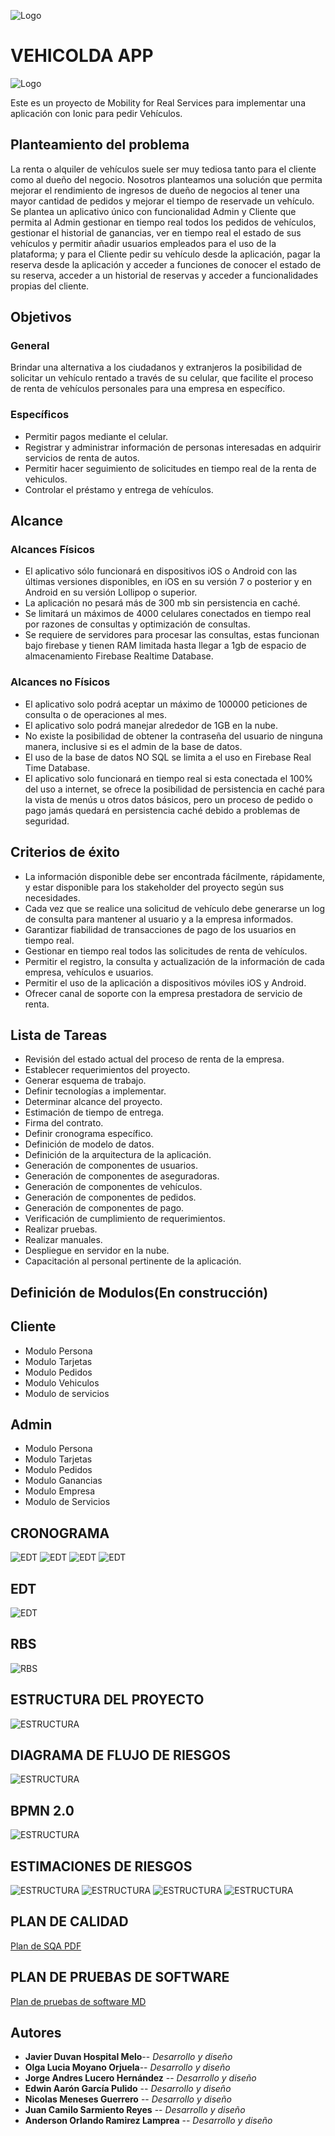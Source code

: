 ![Logo](https://firebasestorage.googleapis.com/v0/b/vehicolda-d1b72.appspot.com/o/Info_Proyecto%2Fportada%20vehicolda.png?alt=media&token=d5a4def7-08b4-4119-8f0b-da9b8b7b00cd)

# VEHICOLDA APP
![Logo](https://firebasestorage.googleapis.com/v0/b/vehicolda-d1b72.appspot.com/o/Info_Proyecto%2Flogo.png?alt=media&token=380dd0e1-75c9-45ec-adbf-34025a42c24e)

Este es un proyecto de Mobility for Real Services para implementar una aplicación con Ionic para pedir Vehículos.

## Planteamiento del problema

La renta o alquiler de vehículos suele ser muy tediosa tanto para el cliente como al dueño del negocio. Nosotros planteamos una solución
que permita mejorar el rendimiento de ingresos de dueño de negocios al tener una mayor cantidad de pedidos y mejorar el tiempo de reservade un vehículo. Se plantea un aplicativo único con funcionalidad Admin y Cliente que permita al Admin gestionar en tiempo real todos los pedidos de vehículos, gestionar el historial de ganancias, ver en tiempo real el estado de sus vehículos y permitir añadir usuarios empleados para el uso de la plataforma; y para el Cliente pedir su vehículo desde la aplicación, pagar la reserva desde la aplicación y acceder a funciones de conocer el estado de su reserva, acceder a un historial de reservas y acceder a funcionalidades propias del cliente. 

## Objetivos

### General

Brindar una alternativa a los ciudadanos y extranjeros la posibilidad de solicitar un vehículo rentado a través de su celular, que facilite el proceso de renta de vehículos personales para una empresa en específico.

### Específicos

* Permitir pagos mediante el celular.
* Registrar y administrar información de personas interesadas en adquirir servicios de renta de autos. 
* Permitir hacer seguimiento de solicitudes en tiempo real de la renta de vehiculos.
* Controlar el  préstamo y entrega de  vehículos. 

## Alcance

### Alcances Físicos 
 
* El aplicativo sólo funcionará en dispositivos iOS o Android con las últimas versiones disponibles, en iOS en su versión 7 o posterior y en Android en su versión  Lollipop o superior.
* La aplicación no pesará más de 300 mb sin persistencia en caché.
* Se limitará un máximos de 4000 celulares conectados en tiempo real por razones de consultas y optimización de consultas.
* Se requiere de servidores para procesar las consultas, estas funcionan bajo firebase y tienen RAM limitada hasta llegar a 1gb de espacio de almacenamiento Firebase Realtime Database.

### Alcances no Físicos 

* El aplicativo solo podrá aceptar un máximo de 100000 peticiones de consulta o de operaciones al mes.
* El aplicativo solo podrá manejar alrededor de 1GB en la nube.
* No existe la posibilidad de obtener la contraseña del usuario de ninguna manera, inclusive si es el admin de la base de datos.
* El uso de la base de datos NO SQL se limita a el uso en Firebase Real Time Database.
* El aplicativo solo funcionará en tiempo real si esta conectada el 100% del uso a internet, se ofrece la posibilidad de persistencia en caché para la vista de menús u otros datos básicos, pero un proceso de pedido o pago jamás quedará en persistencia caché debido a problemas de seguridad. 

## Criterios de éxito

* La información disponible debe ser encontrada fácilmente, rápidamente, y estar disponible para los stakeholder del proyecto según sus necesidades.
* Cada vez que se realice una solicitud de vehículo debe generarse un log de consulta para mantener al  usuario y a la empresa informados.
* Garantizar fiabilidad de transacciones de pago de los usuarios en tiempo real. 
* Gestionar en tiempo real todos las solicitudes de renta de vehículos.
* Permitir el registro, la consulta y actualización de la información de cada empresa, vehículos e usuarios.
* Permitir el uso de la aplicación a dispositivos móviles iOS y Android.
* Ofrecer canal de soporte con la empresa prestadora de servicio de renta.

## Lista de Tareas

* Revisión del estado actual del proceso de renta de la empresa.
* Establecer requerimientos del proyecto.
* Generar esquema de trabajo.
* Definir tecnologías a implementar. 
* Determinar alcance del proyecto.
* Estimación de tiempo de entrega. 
* Firma del contrato.
* Definir cronograma específico. 
* Definición de modelo de datos.
* Definición de la arquitectura de la aplicación.
* Generación de componentes de usuarios.
* Generación de componentes de aseguradoras.
* Generación de componentes de vehículos. 
* Generación de componentes de pedidos. 
* Generación de componentes de pago.
* Verificación de cumplimiento de requerimientos.
* Realizar pruebas.
* Realizar manuales.
* Despliegue en servidor en la nube.
* Capacitación al personal pertinente  de la aplicación.

## Definición de Modulos(En construcción)

## Cliente
* Modulo Persona
* Modulo Tarjetas
* Modulo Pedidos
* Modulo Vehiculos
* Modulo de servicios
## Admin
* Modulo Persona
* Modulo Tarjetas
* Modulo Pedidos
* Modulo Ganancias
* Modulo Empresa
* Modulo de Servicios
## CRONOGRAMA
![EDT](https://firebasestorage.googleapis.com/v0/b/vehicolda-d1b72.appspot.com/o/Info_Proyecto%2F1.png?alt=media&token=8abe0ac7-9c41-4540-99db-906f6f4754b3)
![EDT](https://firebasestorage.googleapis.com/v0/b/vehicolda-d1b72.appspot.com/o/Info_Proyecto%2F2.png?alt=media&token=93500f42-16b2-40f3-b5f5-1e331d91b7c1)
![EDT](https://firebasestorage.googleapis.com/v0/b/vehicolda-d1b72.appspot.com/o/Info_Proyecto%2F3.png?alt=media&token=28860620-e94d-44ef-947d-7ec7ef8bb99a)
![EDT](https://firebasestorage.googleapis.com/v0/b/vehicolda-d1b72.appspot.com/o/Info_Proyecto%2F4.png?alt=media&token=42d59b59-9f1e-4252-9754-9118c2677de2)
## EDT

![EDT](https://firebasestorage.googleapis.com/v0/b/vehicolda-d1b72.appspot.com/o/Info_Proyecto%2FWES.jpg?alt=media&token=a9463e1c-c7d0-47fc-918a-bdd315503645)

## RBS

![RBS](https://firebasestorage.googleapis.com/v0/b/vehicolda-d1b72.appspot.com/o/Info_Proyecto%2FRBS%20Gesti%C3%B3n%20de%20riesgos.jpg?alt=media&token=58fb6639-d7da-48a0-be09-db1a66667a4e)

## ESTRUCTURA DEL PROYECTO
![ESTRUCTURA](https://firebasestorage.googleapis.com/v0/b/vehicolda-d1b72.appspot.com/o/Info_Proyecto%2FOrganizaci%C3%B3n.jpg?alt=media&token=49d38f83-e470-4805-882c-c2baf1ffce05)
## DIAGRAMA DE FLUJO DE RIESGOS
![ESTRUCTURA](https://firebasestorage.googleapis.com/v0/b/vehicolda-d1b72.appspot.com/o/Info_Proyecto%2FDiagrama%20de%20Flujo.png?alt=media&token=324bb968-668a-4426-8809-1076429c7706)

## BPMN 2.0
![ESTRUCTURA](https://firebasestorage.googleapis.com/v0/b/vehicolda-d1b72.appspot.com/o/Info_Proyecto%2FgPreview.png?alt=media&token=55374dc8-7162-499f-b765-7f5f5a3f5f6b)

## ESTIMACIONES DE RIESGOS

![ESTRUCTURA](https://firebasestorage.googleapis.com/v0/b/vehicolda-d1b72.appspot.com/o/Info_Proyecto%2FmATRIZ%201.PNG?alt=media&token=47393a6a-ae16-44ee-9657-3a3130e9cfd1)
![ESTRUCTURA](https://firebasestorage.googleapis.com/v0/b/vehicolda-d1b72.appspot.com/o/Info_Proyecto%2FmATRIZ%202.PNG?alt=media&token=fcdead07-c423-4b0f-8a62-c32ec9dffbd9)
![ESTRUCTURA](https://firebasestorage.googleapis.com/v0/b/vehicolda-d1b72.appspot.com/o/Info_Proyecto%2FmATRIZ%203.PNG?alt=media&token=090eea48-1f2c-48e1-b6e1-c1bf535fb596)
![ESTRUCTURA](https://firebasestorage.googleapis.com/v0/b/vehicolda-d1b72.appspot.com/o/Info_Proyecto%2FtAREAS.PNG?alt=media&token=2a225af0-507d-425c-b571-7572c975958a)

## PLAN DE CALIDAD
[Plan de SQA PDF](https://github.com/javiermelo1672/PFvds/blob/master/Gantt%20Project/Plan%20de%20Aseguramiento%20de%20Calidad.pdf)

## PLAN DE PRUEBAS DE SOFTWARE
[Plan de pruebas de software MD](https://github.com/javiermelo1672/PFvds/blob/master/PlanPruebas.md)

## Autores
* **Javier Duvan Hospital Melo**-- *Desarrollo y diseño*
* **Olga Lucia Moyano Orjuela**-- *Desarrollo y diseño*
* **Jorge Andres Lucero Hernández** -- *Desarrollo y diseño*
* **Edwin Aarón García Pulido** -- *Desarrollo y diseño*
* **Nicolas Meneses Guerrero** -- *Desarrollo y diseño*
* **Juan Camilo Sarmiento Reyes** -- *Desarrollo y diseño*
* **Anderson Orlando Ramirez Lamprea** -- *Desarrollo y diseño*





